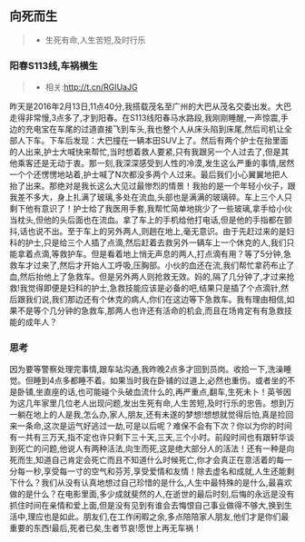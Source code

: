 ## 向死而生
>* 生死有命,人生苦短,及时行乐

### 阳春S113线,车祸横生
>* 相关:http://t.cn/RGIUaJG

  昨天是2016年2月13日,11点40分,我搭载茂名至广州的大巴从茂名交委出发。大巴走得非常慢,3点多了,才到阳春。在S113线阳春马水路段,我刚刚睡醒,一声惊震,手边的充电宝在车尾的过道直接飞到车头,我也整个人从床头陷到床尾,然后司机让全部人下车。下车后发现：大巴撞在一辆本田SUV上了。然后有两个护士在抬里面的人出来,护士大喊快来帮忙,当时想着救人要紧,只有我跟另一个人过去了,但是其他乘客还是无动于衷。那一刻,我深深感受到人性的冷漠,发生这么严重的事情,居然一个个还愣愣地站着,护士喊了N次都没多两个人过来。最后我们小心翼翼地把人抬了出来。那绝对是我长这么大见过最惨烈的情景！我抬的是一个年轻小伙子，跟我差不多大，身上扎满了玻璃,多处在流血,头部也是满满的玻璃碎。车上三个人只剩下他有意识了！护士给了我医用手套,我帮忙简单地挑少了一些玻璃,拿手给小伙当枕头,但他的头后面也在流血。拿了车上的手机给他打电话,但是他的手指都在颤抖,话也说不出。至于车上的另外两人,则趟在地上,毫无意识。由于先赶过来的是妇科的护士,只是给三个人插了点滴,然后赶着去救另外一辆车上一个休克的人,我们只能拿着点滴,等救护车。但是看着地上悄无声息的两人,打点滴有用？等了5分钟,急救车才过来了,然后才开始人工呼吸,压胸部。小伙的血还在流,我们帮忙拿药布止了血,然后抬他上了急救车。但是另外两人则抢救无效。妈的,隔了几分钟了,才过来抢救!我觉得即便是妇科的护士,急救技能应该是必备的吧,结果只是插了个点滴针,然后跟我们说,我们那边还有个休克的病人,你们在这边等下急救车。我有理由相信,如果不是等个几分钟的急救车,那两人也许还有活命的机会,而且在场肯定有有急救技能的成年人？
  
  
### 思考

因为要等警察处理完事情,跟车站沟通,我昨晚2点多才回到员岗。收拾一下,洗澡睡觉。但睡到4点多都睡不着。如果当时我在卧铺的过道上,必然也重伤。或者坐的不是卧铺,坐直座的话,也可能碰个头破血流什么的,再严重点,翻车,生死未卜！英爷因为这几年家里几位老人出现问题,发出生死有命,人生苦短,及时行乐的忠告。想到万一躺在地上的人是我,怎么办,家人,朋友,还有未遂的梦想!想想就觉得后怕,真是捡回来一条命,这次是运气好逃过一劫,可是以后呢？难保不会有下次？你以为你的时间有一共有三万天,指不定也许只剩下三十天,三天,三个小时。前段时间也有跟轩华谈到死亡的问题,他说人有两种活法,向生而死,这是绝大部分人的活法！还有一种是向死而生,知道自己肯定会死亡而且不知道什么时候死亡,你才会真正在意活着的每一分每一秒,享受每一寸的空气和芬芳,享受爱情和友情！除去虚名和成就,人生还能剩下什么？我们从没有认真地想过自己珍惜的是什么,人生中最特殊的是什么,最喜欢做的是什么？在电影里面,多少成就斐然的人,在逝世的最后时刻,后悔的永远是没有抓住时间在亲情和爱上面,但是没有见到有谁会去悔恨自己事业做得不够大,换到生活中,理应也是如此。朋友们,在工作闲暇之余,多点陪陪家人朋友,他们才是你们最重要的东西!最后,死者已矣,生者节哀!愿世上再无车祸！